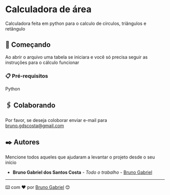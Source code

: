 # Calculadora de área

Calculadora feita em python para o calculo de círculos, triângulos e retângulo

## 🚀 Começando

Ao abrir o arquivo uma tabela se iniciara e você só precisa seguir as instruções para o cálculo funcionar

### 📋 Pré-requisitos

Python

## 🖇️ Colaborando

Por favor, se deseja coloborar enviar e-mail para bruno.gdscosta@gmail.com

## ✒️ Autores

Mencione todos aqueles que ajudaram a levantar o projeto desde o seu início

* **Bruno Gabriel dos Santos Costa** - *Todo o trabalho* - [Bruno Gabriel](https://github.com/Bruno-Gdos)

---
⌨️ com ❤️ por [Bruno Gabriel](https://github.com/Bruno-Gdos) 😊
